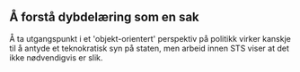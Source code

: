 
## Å forstå dybdelæring som en sak

Å ta utgangspunkt i et 'objekt-orientert' perspektiv på politikk virker kanskje til å antyde et teknokratisk syn på staten, men arbeid innen STS viser at det ikke nødvendigvis er slik.
